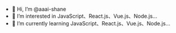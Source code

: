 - 👋 Hi, I’m @aaai-shane
- 👀 I’m interested in JavaScript、React.js、Vue.js、Node.js...
- 🌱 I’m currently learning JavaScript、React.js、Vue.js、Node.js...

<!---
aaai-shane/aaai-shane is a ✨ special ✨ repository because its `README.md` (this file) appears on your GitHub profile.
You can click the Preview link to take a look at your changes.
--->
